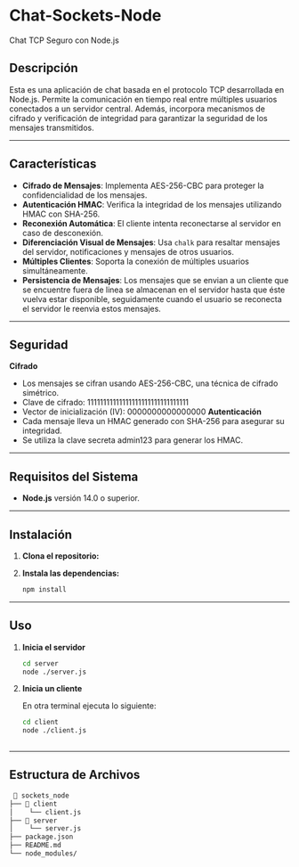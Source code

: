 # **Chat-Sockets-Node**  
Chat TCP Seguro con Node.js  

## **Descripción**  
Esta es una aplicación de chat basada en el protocolo TCP desarrollada en Node.js. Permite la comunicación en tiempo real entre múltiples usuarios conectados a un servidor central. Además, incorpora mecanismos de cifrado y verificación de integridad para garantizar la seguridad de los mensajes transmitidos.  

---

## **Características**  

- **Cifrado de Mensajes**: Implementa AES-256-CBC para proteger la confidencialidad de los mensajes.  
- **Autenticación HMAC**: Verifica la integridad de los mensajes utilizando HMAC con SHA-256.  
- **Reconexión Automática**: El cliente intenta reconectarse al servidor en caso de desconexión.  
- **Diferenciación Visual de Mensajes**: Usa `chalk` para resaltar mensajes del servidor, notificaciones y mensajes de otros usuarios.  
- **Múltiples Clientes**: Soporta la conexión de múltiples usuarios simultáneamente.
- **Persistencia de Mensajes**: Los mensajes que se envian a un cliente que se encuentre fuera de linea se almacenan en el servidor hasta que éste vuelva estar disponible, seguidamente 
  cuando el usuario se reconecta el servidor le reenvia estos mensajes.

---

## **Seguridad**  

**Cifrado** 
- Los mensajes se cifran usando AES-256-CBC, una técnica de cifrado simétrico. 
- Clave de cifrado: 11111111111111111111111111111111  
- Vector de inicialización (IV): 0000000000000000
**Autenticación** 
- Cada mensaje lleva un HMAC generado con SHA-256 para asegurar su integridad. 
- Se utiliza la clave secreta admin123 para generar los HMAC. 

---

## **Requisitos del Sistema**  

- **Node.js** versión 14.0 o superior.  

---

## **Instalación**  

1. **Clona el repositorio:**  

2. **Instala las dependencias:**

   ```bash
   npm install
   
---

## **Uso**

1. **Inicia el servidor**
   
     ```bash
     cd server
     node ./server.js

2. **Inicia un cliente**
    
    En otra terminal ejecuta lo siguiente:
   
    ```bash
    cd client
    node ./client.js
       
---

## **Estructura de Archivos**
   ```bash
    📂 sockets_node
   ├── 📂 client 
   │    └── client.js
   ├── 📂 server 
   │    └── server.js
   ├── package.json
   ├── README.md
   └── node_modules/



